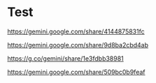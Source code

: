 # Test

https://gemini.google.com/share/4144875831fc

https://gemini.google.com/share/9d8ba2cbd4ab

https://g.co/gemini/share/1e3fdbb38981

https://gemini.google.com/share/509bc0b9feaf
